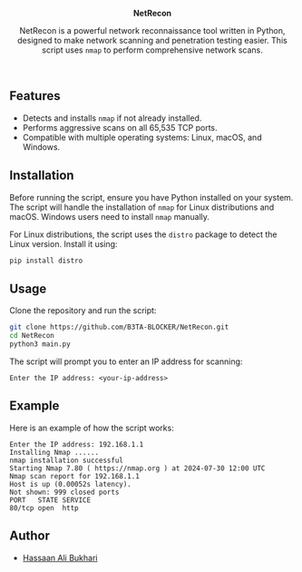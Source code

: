 <div style="text-align: center;">

  <strong>NetRecon</strong>
  
  <p>NetRecon is a powerful network reconnaissance tool written in Python, designed to make network scanning and penetration testing easier. This script uses <code>nmap</code> to perform comprehensive network scans.</p>
  
</div>


<br>

## Features

- Detects and installs `nmap` if not already installed.
- Performs aggressive scans on all 65,535 TCP ports.
- Compatible with multiple operating systems: Linux, macOS, and Windows.

## Installation

Before running the script, ensure you have Python installed on your system. The script will handle the installation of `nmap` for Linux distributions and macOS. Windows users need to install `nmap` manually.

For Linux distributions, the script uses the `distro` package to detect the Linux version. Install it using:

```bash
pip install distro
```

## Usage

Clone the repository and run the script:

```bash
git clone https://github.com/B3TA-BLOCKER/NetRecon.git
cd NetRecon
python3 main.py
```

The script will prompt you to enter an IP address for scanning:

```plaintext
Enter the IP address: <your-ip-address>
```

## Example

Here is an example of how the script works:

```plaintext
Enter the IP address: 192.168.1.1
Installing Nmap ......
nmap installation successful
Starting Nmap 7.80 ( https://nmap.org ) at 2024-07-30 12:00 UTC
Nmap scan report for 192.168.1.1
Host is up (0.00052s latency).
Not shown: 999 closed ports
PORT   STATE SERVICE
80/tcp open  http
```

## Author

- [Hassaan Ali Bukhari](https://github.com/B3TA-BLOCKER)
